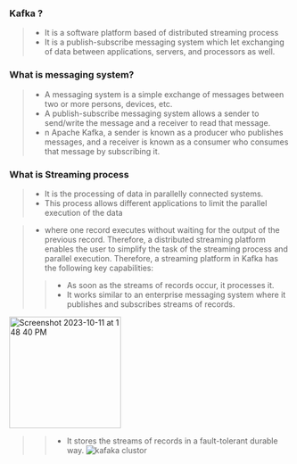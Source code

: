 ### Kafka ?
> - It is a software platform based of distributed streaming process
> - It is a publish-subscribe messaging system which let exchanging of data between applications, servers, and processors as well.

### What is messaging system?
> - A messaging system is a simple exchange of messages between two or more persons, devices, etc.
> - A publish-subscribe messaging system allows a sender to send/write the message and a receiver to read that message.
> - n Apache Kafka, a sender is known as a producer who publishes messages, and a receiver is known as a consumer who consumes that message by subscribing it.

### What is Streaming process
> - It is the processing of data in parallelly connected systems.
> - This process allows different applications to limit the parallel execution of the data

> - where one record executes without waiting for the output of the previous record. Therefore, a distributed streaming platform enables the user to simplify the task of the streaming process and parallel execution. Therefore, a streaming platform in Kafka has the following key capabilities:
>> - As soon as the streams of records occur, it processes it.
>> - It works similar to an enterprise messaging system where it publishes and subscribes streams of records.
<img width="200" alt="Screenshot 2023-10-11 at 1 48 40 PM" src="https://github.com/Maniabhishek/Kafka/assets/31520295/a314c484-21f7-4673-a228-636973b91d4a">

>> - It stores the streams of records in a fault-tolerant durable way.
![kafaka clustor](https://github.com/Maniabhishek/Kafka/assets/31520295/0a102878-877b-4c34-ba95-8b967adfcd34)
